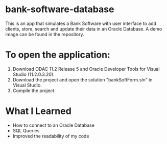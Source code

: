 # bank-software-database
This is an app that simulates a Bank Software with user interface to add clients, store, search and update their data in an Oracle Database.
A demo image can be found in the repository.

# To open the application:
1. Download ODAC 11.2 Release 5 and Oracle Developer Tools for Visual Studio (11.2.0.3.20).
2. Download the project and open the solution "bankSoftForm.sln" in Visual Studio.
3. Compile the project.

# What I Learned

* How to connect to an Oracle Database
* SQL Queries
* Improved the readability of my code
